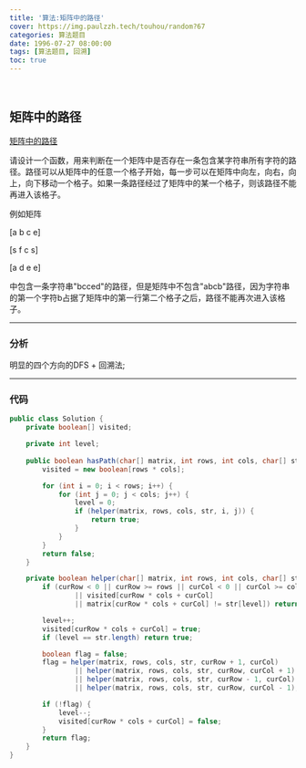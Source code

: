 ```yaml
---
title: '算法:矩阵中的路径'
cover: https://img.paulzzh.tech/touhou/random?67
categories: 算法题目
date: 1996-07-27 08:00:00
tags: [算法题目, 回溯]
toc: true
---
```


<br/>

<!--more-->

## 矩阵中的路径

[矩阵中的路径](https://www.nowcoder.com/practice/c61c6999eecb4b8f88a98f66b273a3cc?tpId=13&tqId=11218&tPage=4&rp=1&ru=%2Fta%2Fcoding-interviews&qru=%2Fta%2Fcoding-interviews%2Fquestion-ranking)

请设计一个函数，用来判断在一个矩阵中是否存在一条包含某字符串所有字符的路径。路径可以从矩阵中的任意一个格子开始，每一步可以在矩阵中向左，向右，向上，向下移动一个格子。如果一条路径经过了矩阵中的某一个格子，则该路径不能再进入该格子。      

例如矩阵

[a b c e]

[s f c s]

[a d e e]

中包含一条字符串"bcced"的路径，但是矩阵中不包含"abcb"路径，因为字符串的第一个字符b占据了矩阵中的第一行第二个格子之后，路径不能再次进入该格子。

****

### 分析

明显的四个方向的DFS + 回溯法;

****

### 代码

```java
public class Solution {
    private boolean[] visited;

    private int level;
    
    public boolean hasPath(char[] matrix, int rows, int cols, char[] str) {
        visited = new boolean[rows * cols];

        for (int i = 0; i < rows; i++) {
            for (int j = 0; j < cols; j++) {
                level = 0;
                if (helper(matrix, rows, cols, str, i, j)) {
                    return true;
                }
            }
        }
        return false;
    }

    private boolean helper(char[] matrix, int rows, int cols, char[] str, int curRow, int curCol) {
        if (curRow < 0 || curRow >= rows || curCol < 0 || curCol >= cols
                || visited[curRow * cols + curCol]
                || matrix[curRow * cols + curCol] != str[level]) return false;

        level++;
        visited[curRow * cols + curCol] = true;
        if (level == str.length) return true;

        boolean flag = false;
        flag = helper(matrix, rows, cols, str, curRow + 1, curCol)
                || helper(matrix, rows, cols, str, curRow, curCol + 1)
                || helper(matrix, rows, cols, str, curRow - 1, curCol)
                || helper(matrix, rows, cols, str, curRow, curCol - 1);

        if (!flag) {
            level--;
            visited[curRow * cols + curCol] = false;
        }
        return flag;
    }
}
```

